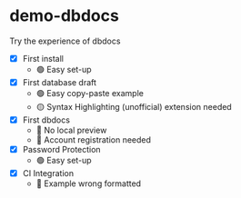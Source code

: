 # demo-dbdocs

Try the experience of dbdocs

- [x] First install 
    - 🟢 Easy set-up
- [x] First database draft
    - 🟢 Easy copy-paste example
    - 🟡 Syntax Highlighting (unofficial) extension needed
- [x] First dbdocs 
    - 🔴 No local preview
    - 🔴 Account registration needed
- [x] Password Protection
    - 🟢 Easy set-up
- [x] CI Integration
    - 🔴 Example wrong formatted